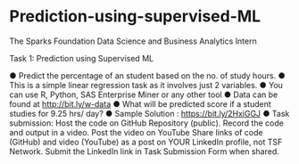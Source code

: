 # Prediction-using-supervised-ML

The Sparks Foundation Data Science and Business Analytics Intern

Task 1: Prediction using Supervised ML

● Predict the percentage of an student based on the no. of study hours.
● This is a simple linear regression task as it involves just 2 variables.
● You can use R, Python, SAS Enterprise Miner or any other tool
● Data can be found at http://bit.ly/w-data 
● What will be predicted score if a student studies for 9.25 hrs/ day? 
● Sample Solution : https://bit.ly/2HxiGGJ 
● Task submission: Host the code on GitHub Repository (public). Record the code and output in a video. Post the video on YouTube Share links of code (GitHub) and video (YouTube) as a post on YOUR LinkedIn profile, not TSF Network. Submit the LinkedIn link in Task Submission Form when shared.
